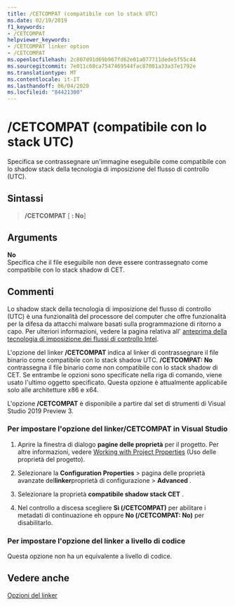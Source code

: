 ```yaml
---
title: /CETCOMPAT (compatibile con lo stack UTC)
ms.date: 02/19/2019
f1_keywords:
- /CETCOMPAT
helpviewer_keywords:
- /CETCOMPAT linker option
- /CETCOMPAT
ms.openlocfilehash: 2c807d91d69b967fd62e01a077711dede5f55c44
ms.sourcegitcommit: 7e011c68ca7547469544fac87001a33a37e1792e
ms.translationtype: MT
ms.contentlocale: it-IT
ms.lasthandoff: 06/04/2020
ms.locfileid: "84421300"
---
```

# <a name="cetcompat-cet-shadow-stack-compatible"></a>/CETCOMPAT (compatibile con lo stack UTC)

Specifica se contrassegnare un'immagine eseguibile come compatibile con lo shadow stack della tecnologia di imposizione del flusso di controllo (UTC).

## <a name="syntax"></a>Sintassi

> **/CETCOMPAT** \[ **: No**]

## <a name="arguments"></a>Arguments

**No**<br/>
Specifica che il file eseguibile non deve essere contrassegnato come compatibile con lo stack shadow di CET.

## <a name="remarks"></a>Commenti

Lo shadow stack della tecnologia di imposizione del flusso di controllo (UTC) è una funzionalità del processore del computer che offre funzionalità per la difesa da attacchi malware basati sulla programmazione di ritorno a capo. Per ulteriori informazioni, vedere la pagina relativa all' [anteprima della tecnologia di imposizione dei flussi di controllo Intel](https://software.intel.com/sites/default/files/managed/4d/2a/control-flow-enforcement-technology-preview.pdf).

L'opzione del linker **/CETCOMPAT** indica al linker di contrassegnare il file binario come compatibile con lo stack shadow UTC. **/CETCOMPAT: No** contrassegna il file binario come non compatibile con lo stack shadow di CET. Se entrambe le opzioni sono specificate nella riga di comando, viene usato l'ultimo oggetto specificato. Questa opzione è attualmente applicabile solo alle architetture x86 e x64.

L'opzione **/CETCOMPAT** è disponibile a partire dal set di strumenti di Visual Studio 2019 Preview 3.

### <a name="to-set-the-cetcompat-linker-option-in-visual-studio"></a>Per impostare l'opzione del linker/CETCOMPAT in Visual Studio

1. Aprire la finestra di dialogo **pagine delle proprietà** per il progetto. Per altre informazioni, vedere [Working with Project Properties](../working-with-project-properties.md) (Uso delle proprietà del progetto).

1. Selezionare la **Configuration Properties**  >  pagina delle proprietà avanzate del**linker**proprietà di configurazione  >  **Advanced** .

1. Selezionare la proprietà **compatibile shadow stack CET** .

1. Nel controllo a discesa scegliere **Sì (/CETCOMPAT)** per abilitare i metadati di continuazione eh oppure **No (/CETCOMPAT: No)** per disabilitarlo.


### <a name="to-set-this-linker-option-programmatically"></a>Per impostare l'opzione del linker a livello di codice

Questa opzione non ha un equivalente a livello di codice.

## <a name="see-also"></a>Vedere anche

[Opzioni del linker](linker-options.md)
